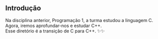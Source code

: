 ## Introdução

Na disciplina anterior, Programação 1, a turma estudou a linguagem C. <br>
Agora, iremos aprofundar-nos e estudar C++. <br>
Esse diretório é a transição de C para C++. ✨✨
